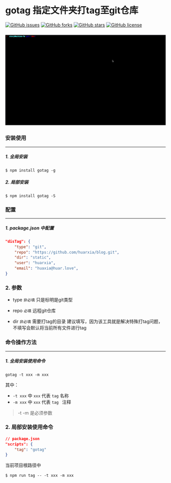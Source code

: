 # gotag 指定文件夹打tag至git仓库



[![GitHub issues](https://img.shields.io/github/issues/huarxia/gotag.svg)](https://github.com/huarxia/gotag/issues) [![GitHub forks](https://img.shields.io/github/forks/huarxia/gotag.svg)](https://github.com/huarxia/gotag/network) [![GitHub stars](https://img.shields.io/github/stars/huarxia/gotag.svg)](https://github.com/huarxia/gotag/stargazers) [![GitHub license](https://img.shields.io/github/license/huarxia/gotag.svg)](https://github.com/huarxia/gotag/blob/master/LICENSE)

### ![](./assets/img/tag.gif)

### 安装使用

------

##### 1. 全局安装

`$ npm install gotag -g`

##### 2. 局部安装

`$ npm install gotag -S`

### 配置

------

##### 1. package.json 中配置

```json
"disTag": {
    "type": "git",
    "repo": "https://github.com/huarxia/blog.git",
    "dir": "static",
    "user": "huarxia",
    "email": "huaxia@huar.love",
}
```

### 2. 参数

- type `非必填` 只是标明是git类型
- repo `必填`  远程git仓库

- dir `非必填`  需要打tag的目录 建议填写，因为该工具就是解决特殊打tag问题，不填写会默认将当前所有文件进行tag

### 命令操作方法

------

##### 1. 全局安装使用命令

`gotag -t xxx -m xxx`

其中：

 - `-t xxx` 中 `xxx` 代表 `tag` 名称
 - `-m xxx` 中 `xxx` 代表 `tag ` 注释

> -t -m 是必须参数

### 2. 局部安装使用命令

```json
// package.json
"scripts": {
    "tag": "gotag"
}
```

当前项目根路径中

```shell
$ npm run tag -- -t xxx -m xxx
```
